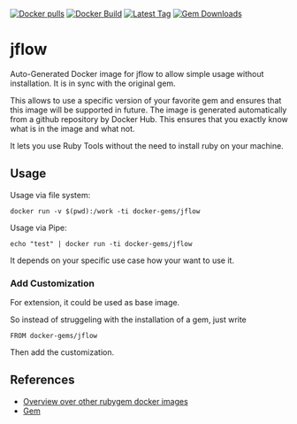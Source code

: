 [![Docker pulls](https://img.shields.io/docker/pulls/rubygem/jflow.svg)](https://hub.docker.com/r/rubygem/jflow/)
[![Docker Build](https://img.shields.io/docker/automated/rubygem/jflow.svg)](https://hub.docker.com/r/rubygem/jflow/)
[![Latest Tag](https://img.shields.io/github/tag/docker-rubygem/jflow.svg)](https://hub.docker.com/r/rubygem/jflow/)
[![Gem Downloads](https://img.shields.io/gem/dt/jflow.svg)](https://rubygems.org/gems/jflow/)
# jflow

Auto-Generated Docker image for jflow to allow simple usage without installation.
It is in sync with the original gem.

This allows to use a specific version of your favorite gem and ensures that this image will be supported in future.
The image is generated automatically from a github repository by Docker Hub.
This ensures that you exactly know what is in the image and what not.

It lets you use Ruby Tools without the need to install ruby on your machine.

## Usage

Usage via file system:

`docker run -v $(pwd):/work -ti docker-gems/jflow`

Usage via Pipe:

`echo "test" | docker run -ti docker-gems/jflow`

It depends on your specific use case how your want to use it.

### Add Customization

For extension, it could be used as base image.

So instead of struggeling with the installation of a gem, just write

`FROM docker-gems/jflow`

Then add the customization.

## References

 - [Overview over other rubygem docker images](https://github.com/thinkbot/docker-rubygem)
 - [Gem](https://rubygems.org/gems/jflow/)
